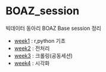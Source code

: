 # BOAZ_session
빅데이터 동아리 BOAZ Base session 정리

* [week1](https://github.com/miniii222/BOAZ_session/tree/master/week%201) : r,python 기초
* [week2](https://github.com/miniii222/BOAZ_session/tree/master/week%202) : 전처리
* [week3](https://github.com/miniii222/BOAZ_session/tree/master/week%203) : 크롤링(공동세션)
* [week4](https://github.com/miniii222/BOAZ_session/tree/master/week%204) : 시각화

